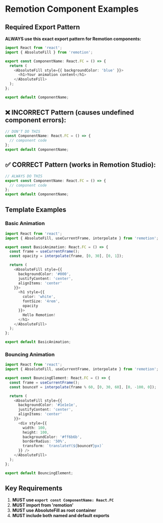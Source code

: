 # Remotion Component Examples

## Required Export Pattern

**ALWAYS use this exact export pattern for Remotion components:**

```typescript
import React from 'react';
import { AbsoluteFill } from 'remotion';

export const ComponentName: React.FC = () => {
  return (
    <AbsoluteFill style={{ backgroundColor: 'blue' }}>
      <h1>Your animation content</h1>
    </AbsoluteFill>
  );
};

export default ComponentName;
```

## ❌ INCORRECT Pattern (causes undefined component errors):
```typescript
// DON'T DO THIS
const ComponentName: React.FC = () => {
  // component code
};
export default ComponentName;
```

## ✅ CORRECT Pattern (works in Remotion Studio):
```typescript
// ALWAYS DO THIS
export const ComponentName: React.FC = () => {
  // component code
};
export default ComponentName;
```

## Template Examples

### Basic Animation
```typescript
import React from 'react';
import { AbsoluteFill, useCurrentFrame, interpolate } from 'remotion';

export const BasicAnimation: React.FC = () => {
  const frame = useCurrentFrame();
  const opacity = interpolate(frame, [0, 30], [0, 1]);

  return (
    <AbsoluteFill style={{
      backgroundColor: '#000',
      justifyContent: 'center',
      alignItems: 'center'
    }}>
      <h1 style={{
        color: 'white',
        fontSize: '4rem',
        opacity
      }}>
        Hello Remotion!
      </h1>
    </AbsoluteFill>
  );
};

export default BasicAnimation;
```

### Bouncing Animation
```typescript
import React from 'react';
import { AbsoluteFill, useCurrentFrame, interpolate } from 'remotion';

export const BouncingElement: React.FC = () => {
  const frame = useCurrentFrame();
  const bounceY = interpolate(frame % 60, [0, 30, 60], [0, -100, 0]);

  return (
    <AbsoluteFill style={{
      backgroundColor: '#1e1e1e',
      justifyContent: 'center',
      alignItems: 'center'
    }}>
      <div style={{
        width: 100,
        height: 100,
        backgroundColor: '#ff6b6b',
        borderRadius: '50%',
        transform: `translateY(${bounceY}px)`
      }} />
    </AbsoluteFill>
  );
};

export default BouncingElement;
```

## Key Requirements
1. **MUST use `export const ComponentName: React.FC`**
2. **MUST import from 'remotion'**
3. **MUST use AbsoluteFill as root container**
4. **MUST include both named and default exports**